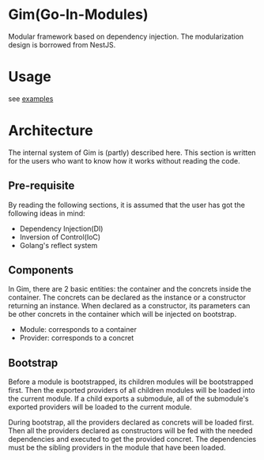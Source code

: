 # Gim(Go-In-Modules)

Modular framework based on dependency injection. The modularization design is borrowed from NestJS.

# Usage

see [examples](./examples)

# Architecture

The internal system of Gim is (partly) described here. This section is written for the users who want to know how it works without reading the code.

## Pre-requisite

By reading the following sections, it is assumed that the user has got the following ideas in mind:

- Dependency Injection(DI)
- Inversion of Control(IoC)
- Golang's reflect system

## Components

In Gim, there are 2 basic entities: the container and the concrets inside the container. The concrets can be declared as the instance or a constructor returning an instance. When declared as a constructor, its parameters can be other concrets in the container which will be injected on bootstrap.

- Module: corresponds to a container
- Provider: corresponds to a concret

## Bootstrap

Before a module is bootstrapped, its children modules will be bootstrapped first. Then the exported providers of all children modules will be loaded into the current module. If a child exports a submodule, all of the submodule's exported providers will be loaded to the current module.

During bootstrap, all the providers declared as concrets will be loaded first. Then all the providers declared as constructors will be fed with the needed dependencies and executed to get the provided concret. The dependencies must be the sibling providers in the module that have been loaded.
